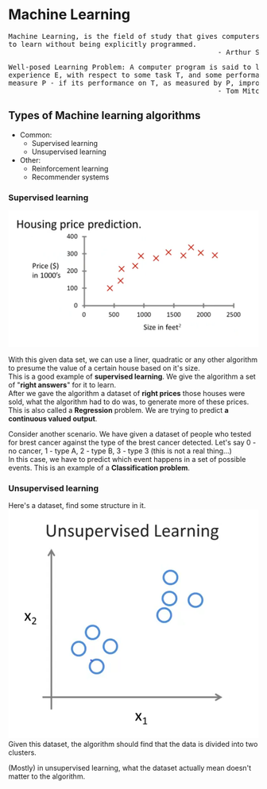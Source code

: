 # Machine Learning 

<pre>
Machine Learning, is the field of study that gives computers the ability 
to learn without being explicitly programmed. 
                                                  - Arthur Samuel (1959)
</pre>

<pre>
Well-posed Learning Problem: A computer program is said to learn from 
experience E, with respect to some task T, and some performance 
measure P - if its performance on T, as measured by P, improves with experience E.
                                                  - Tom Mitchell (1959)
</pre>

## Types of Machine learning algorithms 

+ Common:
  + Supervised learning 
  + Unsupervised learning
+ Other:
    + Reinforcement learning
    + Recommender systems

### Supervised learning

![Plot of prices against the size of houses](\assets\1-housing-price.png "assets/1-housing-price")

With this given data set, we can use a liner, quadratic or any other 
algorithm to presume the value of a certain house based on it's size.   
This is a good example of **supervised learning**. We give the algorithm 
a set of "**right answers**" for it to learn.  
After we gave the algorithm a dataset of **right prices** those houses were
sold, what the algorithm had to do was, to generate more of these prices.
This is also called a **Regression** problem. We are trying to predict 
**a continuous valued output**. 

Consider another scenario. We have given a dataset of people who tested 
for brest cancer against the type of the brest cancer detected. Let's say 
0 - no cancer, 1 - type A, 2 - type B, 3 - type 3 (this is not a real thing...)  
In this case, we have to predict which event happens in a set of possible 
events. This is an example of a **Classification problem**.  

### Unsupervised learning

Here's a dataset, find some structure in it.  
![Clustered plot](\assets\2-clusters.png "assets/2-clusters")  
Given this dataset, the algorithm should find that the data is divided
into two clusters.  

(Mostly) in unsupervised learning, what the dataset actually mean doesn't 
matter to the algorithm. 